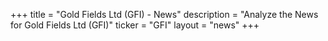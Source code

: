 +++
title = "Gold Fields Ltd (GFI) - News"
description = "Analyze the News for Gold Fields Ltd (GFI)"
ticker = "GFI"
layout = "news"
+++

